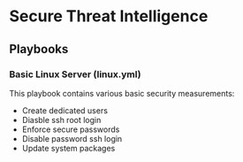 # Secure Threat Intelligence

## Playbooks


### Basic Linux Server (linux.yml)

This playbook contains various basic security measurements: 

- Create dedicated users
- Diasble ssh root login
- Enforce secure passwords
- Disable password ssh login
- Update system packages

